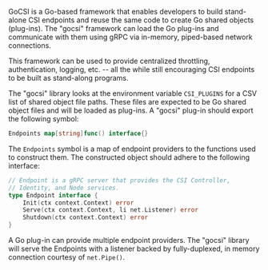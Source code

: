 GoCSI is a Go-based framework
that enables developers to build stand-alone CSI endpoints and reuse the
same code to create Go shared objects (plug-ins). The "gocsi" framework
can load the Go plug-ins and communicate with them using gRPC via
in-memory, piped-based network connections.

This framework can be used to provide centralized throttling,
authentication, logging, etc. -- all the while still encouraging CSI
endpoints to be built as stand-along programs.

The "gocsi" library looks at the environment variable `CSI_PLUGINS` for
a CSV list of shared object file paths. These files are expected to be
Go shared object files and will be loaded as plug-ins. A "gocsi" plug-in
should export the following symbol:

```go
Endpoints map[string]func() interface{}
```

The `Endpoints` symbol is a map of endpoint providers to the functions
used to construct them. The constructed object should adhere to the
following interface:

```go
// Endpoint is a gRPC server that provides the CSI Controller,
// Identity, and Node services.
type Endpoint interface {
    Init(ctx context.Context) error
    Serve(ctx context.Context, li net.Listener) error
    Shutdown(ctx context.Context) error
}
```

A Go plug-in can provide multiple endpoint providers. The "gocsi"
library will serve the Endpoints with a listener backed by
fully-duplexed, in memory connection courtesy of `net.Pipe()`.
